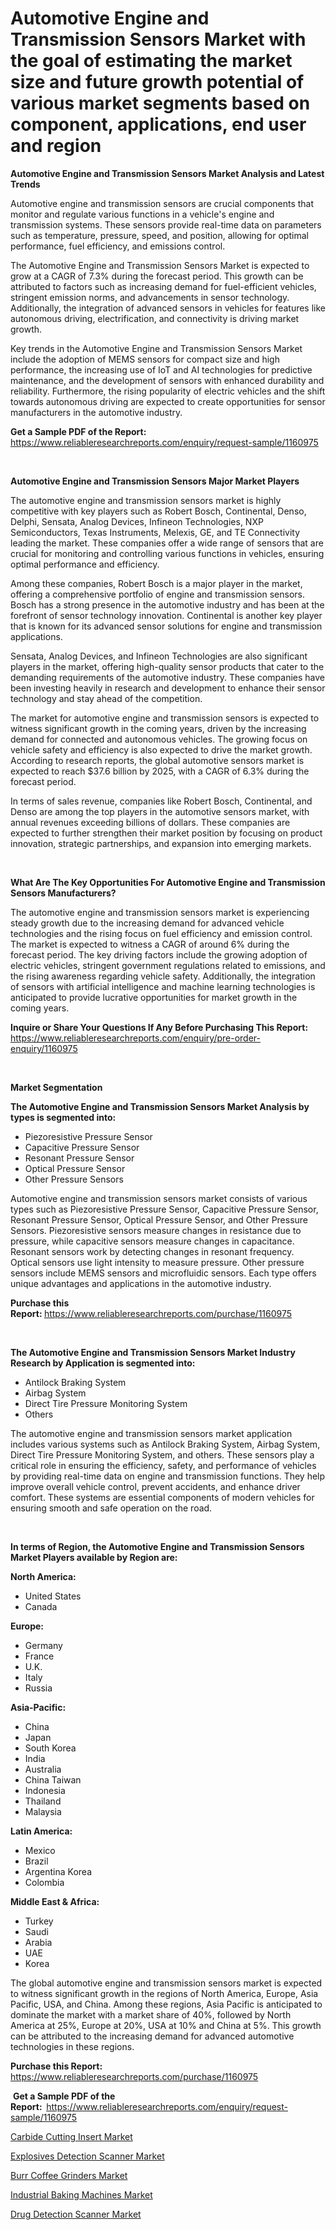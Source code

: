 <p><h1>Automotive Engine and Transmission Sensors Market with the goal of estimating the market size and future growth potential of various market segments based on component, applications, end user and region</h1></p><p><strong>Automotive Engine and Transmission Sensors Market Analysis and Latest Trends</strong></p>
<p><p>Automotive engine and transmission sensors are crucial components that monitor and regulate various functions in a vehicle's engine and transmission systems. These sensors provide real-time data on parameters such as temperature, pressure, speed, and position, allowing for optimal performance, fuel efficiency, and emissions control.</p><p>The Automotive Engine and Transmission Sensors Market is expected to grow at a CAGR of 7.3% during the forecast period. This growth can be attributed to factors such as increasing demand for fuel-efficient vehicles, stringent emission norms, and advancements in sensor technology. Additionally, the integration of advanced sensors in vehicles for features like autonomous driving, electrification, and connectivity is driving market growth.</p><p>Key trends in the Automotive Engine and Transmission Sensors Market include the adoption of MEMS sensors for compact size and high performance, the increasing use of IoT and AI technologies for predictive maintenance, and the development of sensors with enhanced durability and reliability. Furthermore, the rising popularity of electric vehicles and the shift towards autonomous driving are expected to create opportunities for sensor manufacturers in the automotive industry.</p></p>
<p><strong>Get a Sample PDF of the Report:&nbsp;</strong> <a href="https://www.reliableresearchreports.com/enquiry/request-sample/1160975">https://www.reliableresearchreports.com/enquiry/request-sample/1160975</a></p>
<p>&nbsp;</p>
<p><strong>Automotive Engine and Transmission Sensors Major Market Players</strong></p>
<p><p>The automotive engine and transmission sensors market is highly competitive with key players such as Robert Bosch, Continental, Denso, Delphi, Sensata, Analog Devices, Infineon Technologies, NXP Semiconductors, Texas Instruments, Melexis, GE, and TE Connectivity leading the market. These companies offer a wide range of sensors that are crucial for monitoring and controlling various functions in vehicles, ensuring optimal performance and efficiency.</p><p>Among these companies, Robert Bosch is a major player in the market, offering a comprehensive portfolio of engine and transmission sensors. Bosch has a strong presence in the automotive industry and has been at the forefront of sensor technology innovation. Continental is another key player that is known for its advanced sensor solutions for engine and transmission applications.</p><p>Sensata, Analog Devices, and Infineon Technologies are also significant players in the market, offering high-quality sensor products that cater to the demanding requirements of the automotive industry. These companies have been investing heavily in research and development to enhance their sensor technology and stay ahead of the competition.</p><p>The market for automotive engine and transmission sensors is expected to witness significant growth in the coming years, driven by the increasing demand for connected and autonomous vehicles. The growing focus on vehicle safety and efficiency is also expected to drive the market growth. According to research reports, the global automotive sensors market is expected to reach $37.6 billion by 2025, with a CAGR of 6.3% during the forecast period.</p><p>In terms of sales revenue, companies like Robert Bosch, Continental, and Denso are among the top players in the automotive sensors market, with annual revenues exceeding billions of dollars. These companies are expected to further strengthen their market position by focusing on product innovation, strategic partnerships, and expansion into emerging markets.</p></p>
<p>&nbsp;</p>
<p><strong>What Are The Key Opportunities For Automotive Engine and Transmission Sensors Manufacturers?</strong></p>
<p><p>The automotive engine and transmission sensors market is experiencing steady growth due to the increasing demand for advanced vehicle technologies and the rising focus on fuel efficiency and emission control. The market is expected to witness a CAGR of around 6% during the forecast period. The key driving factors include the growing adoption of electric vehicles, stringent government regulations related to emissions, and the rising awareness regarding vehicle safety. Additionally, the integration of sensors with artificial intelligence and machine learning technologies is anticipated to provide lucrative opportunities for market growth in the coming years.</p></p>
<p><strong>Inquire or Share Your Questions If Any Before Purchasing This Report:</strong> <a href="https://www.reliableresearchreports.com/enquiry/pre-order-enquiry/1160975">https://www.reliableresearchreports.com/enquiry/pre-order-enquiry/1160975</a></p>
<p>&nbsp;</p>
<p><strong>Market Segmentation</strong></p>
<p><strong>The Automotive Engine and Transmission Sensors Market Analysis by types is segmented into:</strong></p>
<p><ul><li>Piezoresistive Pressure Sensor</li><li>Capacitive Pressure Sensor</li><li>Resonant Pressure Sensor</li><li>Optical Pressure Sensor</li><li>Other Pressure Sensors</li></ul></p>
<p><p>Automotive engine and transmission sensors market consists of various types such as Piezoresistive Pressure Sensor, Capacitive Pressure Sensor, Resonant Pressure Sensor, Optical Pressure Sensor, and Other Pressure Sensors. Piezoresistive sensors measure changes in resistance due to pressure, while capacitive sensors measure changes in capacitance. Resonant sensors work by detecting changes in resonant frequency. Optical sensors use light intensity to measure pressure. Other pressure sensors include MEMS sensors and microfluidic sensors. Each type offers unique advantages and applications in the automotive industry.</p></p>
<p><strong>Purchase this Report:&nbsp;</strong><a href="https://www.reliableresearchreports.com/purchase/1160975">https://www.reliableresearchreports.com/purchase/1160975</a></p>
<p>&nbsp;</p>
<p><strong>The Automotive Engine and Transmission Sensors Market Industry Research by Application is segmented into:</strong></p>
<p><ul><li>Antilock Braking System</li><li>Airbag System</li><li>Direct Tire Pressure Monitoring System</li><li>Others</li></ul></p>
<p><p>The automotive engine and transmission sensors market application includes various systems such as Antilock Braking System, Airbag System, Direct Tire Pressure Monitoring System, and others. These sensors play a critical role in ensuring the efficiency, safety, and performance of vehicles by providing real-time data on engine and transmission functions. They help improve overall vehicle control, prevent accidents, and enhance driver comfort. These systems are essential components of modern vehicles for ensuring smooth and safe operation on the road.</p></p>
<p>&nbsp;</p>
<p><strong>In terms of Region, the Automotive Engine and Transmission Sensors Market Players available by Region are:</strong></p>
<p>
    <p> <strong> North America: </strong>
        <ul>
            <li>United States</li>
            <li>Canada</li>
        </ul>
        </p> 
    <p> <strong> Europe: </strong>
        <ul>
            <li>Germany</li>
            <li>France</li>
            <li>U.K.</li>
            <li>Italy</li>
            <li>Russia</li>
        </ul>
        </p> 
    <p> <strong> Asia-Pacific: </strong>
        <ul>
            <li>China</li>
            <li>Japan</li>
            <li>South Korea</li>
            <li>India</li>
            <li>Australia</li>
            <li>China Taiwan</li>
            <li>Indonesia</li>
            <li>Thailand</li>
            <li>Malaysia</li>
        </ul>
        </p> 
    <p> <strong> Latin America: </strong>
        <ul>
            <li>Mexico</li>
            <li>Brazil</li>
            <li>Argentina Korea</li>
            <li>Colombia</li>
        </ul>
        </p> 
    <p> <strong> Middle East & Africa: </strong>
        <ul>
            <li>Turkey</li>
            <li>Saudi</li>
            <li>Arabia</li>
            <li>UAE</li>
            <li>Korea</li>
        </ul>
    </p>
    </p>
<p><p>The global automotive engine and transmission sensors market is expected to witness significant growth in the regions of North America, Europe, Asia Pacific, USA, and China. Among these regions, Asia Pacific is anticipated to dominate the market with a market share of 40%, followed by North America at 25%, Europe at 20%, USA at 10% and China at 5%. This growth can be attributed to the increasing demand for advanced automotive technologies in these regions.</p></p>
<p><strong>Purchase this Report: </strong><a href="https://www.reliableresearchreports.com/purchase/1160975">https://www.reliableresearchreports.com/purchase/1160975</a></p>
<p>&nbsp;<strong>Get a Sample PDF of the Report:&nbsp;&nbsp;</strong><a href="https://www.reliableresearchreports.com/enquiry/request-sample/1160975">https://www.reliableresearchreports.com/enquiry/request-sample/1160975</a></p>
<p><strong></strong></p>
<p><p><a href="https://medium.com/@staceyhilll87/carbide-cutting-insert-market-share-evolution-and-market-growth-trends-2024-2031-1518d57bc119">Carbide Cutting Insert Market</a></p><p><a href="https://github.com/AKSHATREPORTPRIME/Market-Research-Report-List-3/blob/main/explosives-detection-scanner-market.md">Explosives Detection Scanner Market</a></p><p><a href="https://medium.com/@staceyhilll87/burr-coffee-grinders-market-furnishes-information-on-market-share-market-trends-and-market-growth-64ca628db6bb">Burr Coffee Grinders Market</a></p><p><a href="https://medium.com/@staceyhilll87/analyzing-industrial-baking-machines-market-global-industry-perspective-and-forecast-2024-to-4616e8b345df">Industrial Baking Machines Market</a></p><p><a href="https://github.com/rahu1505/Market-Research-Report-List-2/blob/main/drug-detection-scanner-market.md">Drug Detection Scanner Market</a></p></p>